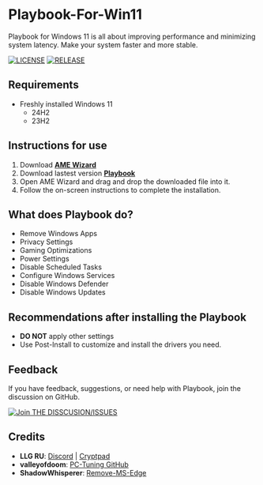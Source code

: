 # Playbook-For-Win11
Playbook for Windows 11 is all about improving performance and minimizing system latency. Make your system faster and more stable.

[![LICENSE](https://img.shields.io/github/license/synoxvf/Playbook-For-Win11?style=for-the-badge&logo=github&color=blue)](https://github.com/synoxvf/Playbook-For-Win11/blob/main/LICENSE)
[![RELEASE](https://img.shields.io/github/release/synoxvf/Playbook-For-Win11?style=for-the-badge&logo=github&color=blue)](https://github.com/synoxvf/Playbook-For-Win11/releases/latest)

## Requirements
- Freshly installed Windows 11
  - 24H2
  - 23H2
## Instructions for use
1. Download **[AME Wizard](https://ameliorated.io/)**
2. Download lastest version **[Playbook]()**
3. Open AME Wizard and drag and drop the downloaded file into it.
4. Follow the on-screen instructions to complete the installation.
## What does Playbook do?
- Remove Windows Apps
- Privacy Settings
- Gaming Optimizations
- Power Settings
- Disable Scheduled Tasks
- Configure Windows Services
- Disable Windows Defender
- Disable Windows Updates
## Recommendations after installing the Playbook
- **DO NOT** apply other settings
- Use Post-Install to customize and install the drivers you need.
## Feedback
If you have feedback, suggestions, or need help with Playbook, join the discussion on GitHub.

[![Join THE DISSCUSION/ISSUES](https://img.shields.io/badge/JOIN-THE_DISSCUSION/ISSUES-blue?style=for-the-badge&logo=github&logoColor=white)](https://github.com/synoxvf/Playbook-For-Win11/issues)

## Credits

- **LLG RU**: [Discord](https://discord.gg/3ahEVQxsax) | [Cryptpad](https://cryptpad.fr/pad/#/2/pad/view/4yNddUVZYi40iv9J7GvJ1A-bBBpsxJ+6SK+ynYFm8uY/embed/)
- **valleyofdoom**: [PC-Tuning GitHub](https://github.com/valleyofdoom/PC-Tuning)
- **ShadowWhisperer**: [Remove-MS-Edge](https://github.com/ShadowWhisperer/Remove-MS-Edge)
